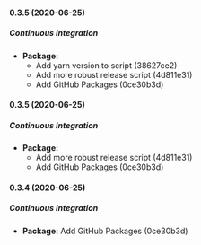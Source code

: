 #### 0.3.5 (2020-06-25)

##### Continuous Integration

* **Package:**
  *  Add yarn version to script (38627ce2)
  *  Add more robust release script (4d811e31)
  *  Add GitHub Packages (0ce30b3d)

#### 0.3.5 (2020-06-25)

##### Continuous Integration

* **Package:**
  *  Add more robust release script (4d811e31)
  *  Add GitHub Packages (0ce30b3d)

#### 0.3.4 (2020-06-25)

##### Continuous Integration

* **Package:**  Add GitHub Packages (0ce30b3d)


